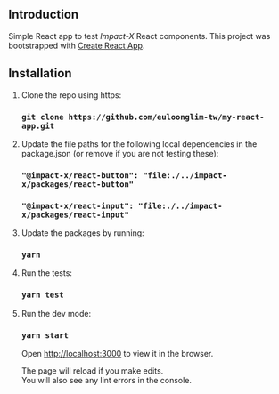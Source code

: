## Introduction

Simple React app to test _Impact-X_ React components. This project was bootstrapped with [Create React App](https://github.com/facebook/create-react-app).

## Installation

1. Clone the repo using https:

    ### `git clone https://github.com/euloonglim-tw/my-react-app.git`

2. Update the file paths for the following local dependencies in the package.json (or remove if you are not testing these):

    ### `"@impact-x/react-button": "file:./../impact-x/packages/react-button"`
    ### `"@impact-x/react-input": "file:./../impact-x/packages/react-input"`

3. Update the packages by running:

    ### `yarn`

4. Run the tests:

    ### `yarn test`

5. Run the dev mode:

    ### `yarn start`

    Open [http://localhost:3000](http://localhost:3000) to view it in the browser.

    The page will reload if you make edits.<br />
    You will also see any lint errors in the console.    




